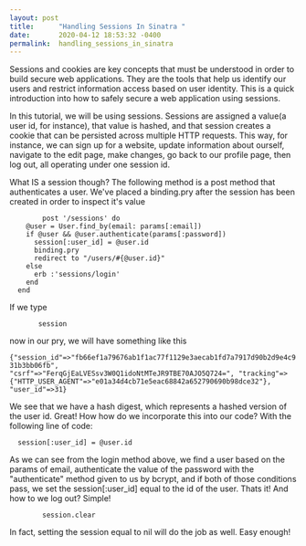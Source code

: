 ```yaml
---
layout: post
title:      "Handling Sessions In Sinatra "
date:       2020-04-12 18:53:32 -0400
permalink:  handling_sessions_in_sinatra
---
```



Sessions and cookies are key concepts that must be understood in order to build secure web applications.  They are the tools that help us identify our users and restrict information access based on user identity.  This is a quick introduction into how to safely secure a web application using sessions.  

In this tutorial, we will be using sessions. Sessions are assigned a value(a user id, for instance), that value is hashed, and that session creates a cookie that can be persisted across multiple HTTP requests.  This way, for instance, we can sign up for a website, update information about ourself, navigate to the edit page, make changes, go back to our profile page, then log out, all operating under one session id.  

What IS a session though?  The following method is a post method that authenticates a user.  We've placed a binding.pry after the session has been created in order to inspect it's value 
	 
```
		post '/sessions' do
    @user = User.find_by(email: params[:email])
    if @user && @user.authenticate(params[:password])
      session[:user_id] = @user.id
      binding.pry
      redirect to "/users/#{@user.id}"
    else
      erb :'sessions/login'
    end
  end
```
		
If we type 
	
```
 	   session
``` 
	
now in our pry, we will have something like this 
	
     
   ```{"session_id"=>"fb66ef1a79676ab1f1ac77f1129e3aecab1fd7a7917d90b2d9e4c931b3bb06fb",    "csrf"=>"FerqGjEaLVESsv3W0Q1idoNtMTeJR9TBE70AJO5Q724=", "tracking"=>  {"HTTP_USER_AGENT"=>"e01a34d4cb71e5eac68842a652790690b98dce32"}, "user_id"=>31} ```
      
		 
We see that we have a hash digest, which represents a hashed version of the user id.  Great! How how do we incorporate this into our code? With the following line of code: 
		
```
  session[:user_id] = @user.id
```
		
As we can see from the login method above, we find a user based on the params of email, authenticate the value of the password with the "authenticate" method given to us by bcrypt, and if both of those conditions pass, we set the session[:user_id] equal to the id of the user.  Thats it! 
And how to we log out? Simple! 
		
```
		session.clear 
```
		
In fact, setting the session equal to nil will do the job as well.  Easy enough!




